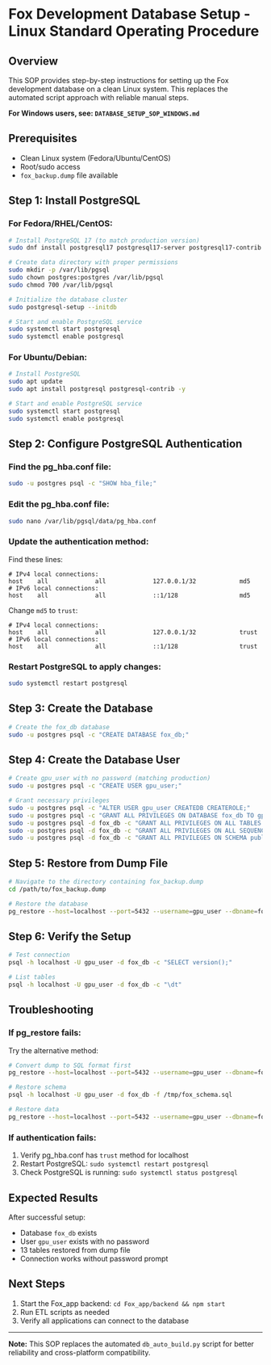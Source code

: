 # Fox Development Database Setup - Linux Standard Operating Procedure

## Overview
This SOP provides step-by-step instructions for setting up the Fox development database on a clean Linux system. This replaces the automated script approach with reliable manual steps.

**For Windows users, see: `DATABASE_SETUP_SOP_WINDOWS.md`**

## Prerequisites
- Clean Linux system (Fedora/Ubuntu/CentOS)
- Root/sudo access
- `fox_backup.dump` file available

## Step 1: Install PostgreSQL

### For Fedora/RHEL/CentOS:
```bash
# Install PostgreSQL 17 (to match production version)
sudo dnf install postgresql17 postgresql17-server postgresql17-contrib -y

# Create data directory with proper permissions
sudo mkdir -p /var/lib/pgsql
sudo chown postgres:postgres /var/lib/pgsql
sudo chmod 700 /var/lib/pgsql

# Initialize the database cluster
sudo postgresql-setup --initdb

# Start and enable PostgreSQL service
sudo systemctl start postgresql
sudo systemctl enable postgresql
```

### For Ubuntu/Debian:
```bash
# Install PostgreSQL
sudo apt update
sudo apt install postgresql postgresql-contrib -y

# Start and enable PostgreSQL service
sudo systemctl start postgresql
sudo systemctl enable postgresql
```

## Step 2: Configure PostgreSQL Authentication

### Find the pg_hba.conf file:
```bash
sudo -u postgres psql -c "SHOW hba_file;"
```

### Edit the pg_hba.conf file:
```bash
sudo nano /var/lib/pgsql/data/pg_hba.conf
```

### Update the authentication method:
Find these lines:
```
# IPv4 local connections:
host    all             all             127.0.0.1/32            md5
# IPv6 local connections:
host    all             all             ::1/128                 md5
```

Change `md5` to `trust`:
```
# IPv4 local connections:
host    all             all             127.0.0.1/32            trust
# IPv6 local connections:
host    all             all             ::1/128                 trust
```

### Restart PostgreSQL to apply changes:
```bash
sudo systemctl restart postgresql
```

## Step 3: Create the Database

```bash
# Create the fox_db database
sudo -u postgres psql -c "CREATE DATABASE fox_db;"
```

## Step 4: Create the Database User

```bash
# Create gpu_user with no password (matching production)
sudo -u postgres psql -c "CREATE USER gpu_user;"

# Grant necessary privileges
sudo -u postgres psql -c "ALTER USER gpu_user CREATEDB CREATEROLE;"
sudo -u postgres psql -c "GRANT ALL PRIVILEGES ON DATABASE fox_db TO gpu_user;"
sudo -u postgres psql -d fox_db -c "GRANT ALL PRIVILEGES ON ALL TABLES IN SCHEMA public TO gpu_user;"
sudo -u postgres psql -d fox_db -c "GRANT ALL PRIVILEGES ON ALL SEQUENCES IN SCHEMA public TO gpu_user;"
sudo -u postgres psql -d fox_db -c "GRANT ALL PRIVILEGES ON SCHEMA public TO gpu_user;"
```

## Step 5: Restore from Dump File

```bash
# Navigate to the directory containing fox_backup.dump
cd /path/to/fox_backup.dump

# Restore the database
pg_restore --host=localhost --port=5432 --username=gpu_user --dbname=fox_db --clean --if-exists --verbose --no-owner --no-privileges fox_backup.dump
```

## Step 6: Verify the Setup

```bash
# Test connection
psql -h localhost -U gpu_user -d fox_db -c "SELECT version();"

# List tables
psql -h localhost -U gpu_user -d fox_db -c "\dt"
```

## Troubleshooting

### If pg_restore fails:
Try the alternative method:
```bash
# Convert dump to SQL format first
pg_restore --host=localhost --port=5432 --username=gpu_user --dbname=fox_db --schema-only --no-owner --no-privileges --file=/tmp/fox_schema.sql fox_backup.dump

# Restore schema
psql -h localhost -U gpu_user -d fox_db -f /tmp/fox_schema.sql

# Restore data
pg_restore --host=localhost --port=5432 --username=gpu_user --dbname=fox_db --data-only --no-owner --no-privileges --disable-triggers fox_backup.dump
```

### If authentication fails:
1. Verify pg_hba.conf has `trust` method for localhost
2. Restart PostgreSQL: `sudo systemctl restart postgresql`
3. Check PostgreSQL is running: `sudo systemctl status postgresql`

## Expected Results

After successful setup:
- Database `fox_db` exists
- User `gpu_user` exists with no password
- 13 tables restored from dump file
- Connection works without password prompt

## Next Steps

1. Start the Fox_app backend: `cd Fox_app/backend && npm start`
2. Run ETL scripts as needed
3. Verify all applications can connect to the database

---
**Note:** This SOP replaces the automated `db_auto_build.py` script for better reliability and cross-platform compatibility.
